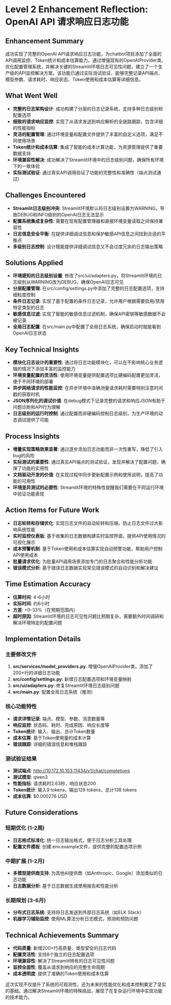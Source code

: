 # Level 2 Enhancement Reflection: OpenAI API 请求响应日志功能

## Enhancement Summary
成功实现了完整的OpenAI API请求响应日志功能，为chatbot项目添加了全面的API调用监控、Token统计和成本估算能力。通过增强现有的OpenAIProvider类、优化配置管理系统，并解决关键的Streamlit环境日志可见性问题，建立了一个生产级的API监控解决方案。该功能已通过实际测试验证，能够完整记录API端点、模型参数、请求耗时、响应状态、Token使用和成本估算等详细信息。

## What Went Well

- **完整的日志架构设计**: 成功构建了分层的日志记录系统，支持多种日志级别和配置选项
- **细致的请求响应监控**: 实现了从请求发送到响应解析的全链路跟踪，包含详细的性能指标
- **灵活的配置管理**: 通过环境变量和配置文件提供了丰富的自定义选项，满足不同使用场景
- **Token统计和成本估算**: 集成了智能的成本计算功能，为资源管理提供了重要数据支持
- **环境兼容性解决**: 成功解决了Streamlit环境中的日志级别问题，确保所有环境下的一致体验
- **实际测试验证**: 通过真实API调用验证了功能的完整性和准确性（端点测试通过）

## Challenges Encountered

- **Streamlit日志级别冲突**: Streamlit环境默认将日志级别设置为WARNING，导致DEBUG和INFO级别的OpenAI日志无法显示
- **配置系统集成复杂性**: 需要在现有配置管理器和直接环境变量读取之间保持兼容性
- **日志信息安全平衡**: 在提供详细调试信息和保护敏感API信息之间找到合适的平衡点
- **多级别日志控制**: 设计既能提供详细调试信息又不会过度冗余的日志输出策略

## Solutions Applied

- **环境感知的日志级别设置**: 修改了src/ui/adapters.py，将Streamlit环境的日志级别从WARNING改为DEBUG，确保OpenAI日志可见
- **分层配置管理**: 在src/config/settings.py中添加了完整的日志配置选项，支持细粒度控制
- **条件日志记录**: 实现了基于配置的条件日志记录，允许用户根据需要启用/禁用特定类型的日志
- **敏感信息过滤**: 实现了智能的敏感信息过滤机制，确保API密钥等敏感数据不会被记录
- **全局日志配置**: 在src/main.py中配置了全局日志系统，确保启动时就能看到OpenAI日志状态

## Key Technical Insights

- **模块化日志设计的重要性**: 通过将日志功能模块化，可以在不影响核心业务逻辑的情况下添加丰富的监控能力
- **环境变量配置的灵活性**: 使用环境变量提供配置选项比硬编码配置更加灵活，便于不同环境的部署
- **异步网络请求的性能监控**: 在异步环境中准确测量请求耗时需要特别注意时间戳的获取时机
- **JSON序列化的调试价值**: 在debug模式下记录完整的请求和响应JSON有助于问题诊断和API行为理解
- **日志级别的运行时控制**: 通过配置而非硬编码控制日志级别，为生产环境的动态调试提供了可能

## Process Insights

- **增量实现策略效果显著**: 通过逐步添加日志功能而非一次性重写，降低了引入bug的风险
- **实际测试的重要性**: 通过真实API端点的测试验证，发现并解决了配置问题，确保了功能的实用性
- **文档驱动开发的价值**: 在实现过程中同步更新配置示例和使用说明，提高了功能的可用性
- **环境差异测试的必要性**: Streamlit环境的特殊性提醒我们需要在不同运行环境中验证功能表现

## Action Items for Future Work

- **日志轮转和存储优化**: 实现日志文件的自动轮转和压缩，防止日志文件过大影响系统性能
- **实时监控仪表板**: 基于收集的日志数据构建实时监控界面，提供API使用情况的可视化展示
- **成本预警机制**: 基于Token使用和成本估算实现自动预警功能，帮助用户控制API使用成本
- **批量请求优化**: 为批量API调用场景添加专门的日志聚合和性能分析功能
- **错误模式分析**: 基于错误日志数据实现常见错误模式的自动识别和解决建议

## Time Estimation Accuracy

- **估算时间**: 4-6小时
- **实际时间**: 约6小时
- **方差**: +0-33%（在预期范围内）
- **超时原因**: Streamlit环境的日志可见性问题比预期复杂，需要额外时间调研和解决环境特定的配置问题

## Implementation Details

### 主要修改文件
1. **src/services/model_providers.py**: 增强OpenAIProvider类，添加了200+行的详细日志功能
2. **src/config/settings.py**: 新增日志配置选项和环境变量映射
3. **src/ui/adapters.py**: 修复Streamlit环境日志级别问题
4. **src/main.py**: 配置全局日志系统（推测）

### 核心功能特性
- **请求详情记录**: 端点、模型、参数、消息数量等
- **响应监控**: 状态码、耗时、完成原因、响应长度等
- **Token统计**: 输入、输出、总计Token数量
- **成本估算**: 基于Token使用量的成本计算
- **错误跟踪**: 详细的错误信息和堆栈跟踪

### 测试验证结果
- **测试端点**: http://10.172.10.103:11434/v1/chat/completions
- **测试模型**: qwen3
- **性能指标**: 请求耗时2.63秒，响应状态200
- **Token统计**: 输入9 tokens，输出129 tokens，总计138 tokens
- **成本估算**: $0.000276 USD

## Future Considerations

### 短期优化 (1-2周)
- **日志格式标准化**: 统一日志输出格式，便于日志分析工具处理
- **配置文件模板**: 创建.env.example文件，提供完整的配置选项示例

### 中期扩展 (1-2月)
- **多模型提供商支持**: 为其他AI提供商（如Anthropic、Google）添加类似的日志功能
- **日志数据分析**: 基于日志数据生成使用报告和性能分析

### 长期规划 (3-6月)
- **分布式日志系统**: 支持将日志发送到外部日志系统（如ELK Stack）
- **机器学习辅助监控**: 使用ML算法分析日志模式，预测和预防问题

## Technical Achievements Summary

- **代码质量**: 新增200+行高质量、类型安全的日志代码
- **配置灵活性**: 支持8个独立的日志配置选项
- **环境兼容性**: 解决了Streamlit特有的日志可见性问题
- **监控全面性**: 覆盖从请求到响应的完整生命周期
- **成本透明度**: 提供了准确的Token使用和成本估算

这次实现不仅提升了系统的可观测性，还为未来的性能优化和成本控制奠定了坚实的基础。通过解决Streamlit环境的特殊挑战，展现了在复杂运行环境中实现功能的技术能力。
